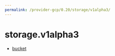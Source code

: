 ```yaml
---
permalink: /provider-gcp/0.20/storage/v1alpha3/
---
```


# storage.v1alpha3



* [bucket](bucket.md)
